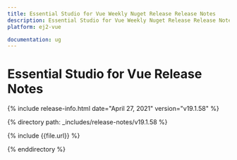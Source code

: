 ```yaml
---
title: Essential Studio for Vue Weekly Nuget Release Release Notes  
description: Essential Studio for Vue Weekly Nuget Release Release Notes  
platform: ej2-vue

documentation: ug
---
```


# Essential Studio for  Vue  Release Notes  

{% include release-info.html date="April 27, 2021"   version="v19.1.58"  %} 

{% directory path: _includes/release-notes/v19.1.58 %}

{% include {{file.url}} %}

{% enddirectory %}
